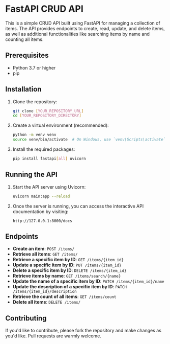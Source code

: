 # FastAPI CRUD API

This is a simple CRUD API built using FastAPI for managing a collection of items. The API provides endpoints to create, read, update, and delete items, as well as additional functionalities like searching items by name and counting all items.

## Prerequisites

- Python 3.7 or higher
- pip

## Installation

1. Clone the repository:
   ```bash
   git clone [YOUR_REPOSITORY_URL]
   cd [YOUR_REPOSITORY_DIRECTORY]
   ```

2. Create a virtual environment (recommended):
   ```bash
   python -m venv venv
   source venv/bin/activate  # On Windows, use `venv\Scripts\activate`
   ```

3. Install the required packages:
   ```bash
   pip install fastapi[all] uvicorn
   ```

## Running the API

1. Start the API server using Uvicorn:
   ```bash
   uvicorn main:app --reload
   ```

2. Once the server is running, you can access the interactive API documentation by visiting:
   ```
   http://127.0.0.1:8000/docs
   ```

## Endpoints

- **Create an item**: `POST /items/`
- **Retrieve all items**: `GET /items/`
- **Retrieve a specific item by ID**: `GET /items/{item_id}`
- **Update a specific item by ID**: `PUT /items/{item_id}`
- **Delete a specific item by ID**: `DELETE /items/{item_id}`
- **Retrieve items by name**: `GET /items/search/{name}`
- **Update the name of a specific item by ID**: `PATCH /items/{item_id}/name`
- **Update the description of a specific item by ID**: `PATCH /items/{item_id}/description`
- **Retrieve the count of all items**: `GET /items/count`
- **Delete all items**: `DELETE /items/`

## Contributing

If you'd like to contribute, please fork the repository and make changes as you'd like. Pull requests are warmly welcome.
